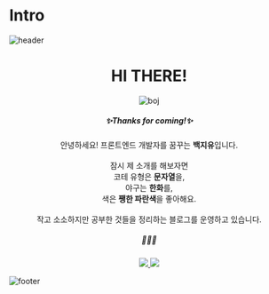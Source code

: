 # Intro

![header](https://capsule-render.vercel.app/api?type=wave&color=gradient&height=150&section=header&customColorList=0,1,2,15)

<div style="text-align:center;">
    <h1>HI THERE!</h1>
    <img src="http://mazassumnida.wtf/api/generate_badge?boj=giu0213" alt="boj"/>
    <br />
    <h5>✨Thanks for coming!✨</h5>
    <p>
    안녕하세요! 프론트엔드 개발자를 꿈꾸는 <b>백지유</b>입니다. <br /><br />
    잠시 제 소개를 해보자면<br />
    코테 유형은 <b>문자열</b>을, <br />
    야구는 <b>한화</b>를, <br />
    색은 <b>쨍한 파란색</b>을 좋아해요.<br /><br />
    작고 소소하지만 공부한 것들을 정리하는 블로그를 운영하고 있습니다. <br />
    </p>
    <h5>🙋🙋🙋</h5>
    <a href="https://cansweep.tistory.com">
        <img src="https://img.shields.io/badge/blog-000000?style=for-the-badge&logo=Bloglovin&logoColor=white"/>
    </a>
    <a href="https://github.com/rnrn99">
        <img src="https://img.shields.io/badge/github-000000?style=for-the-badge&logo=Github&logoColor=white"/>
    </a>
    
</div>

![footer](https://capsule-render.vercel.app/api?type=wave&color=gradient&height=150&section=footer&reversal=true&customColorList=0,1,2,15)
